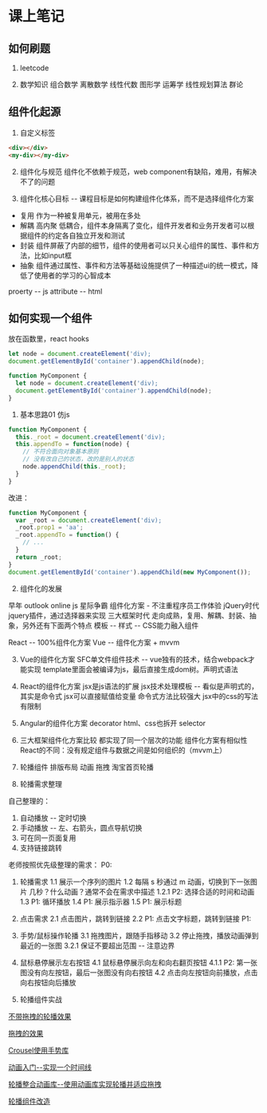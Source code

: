 # 课上笔记

## 如何刷题

1. leetcode

2. 数学知识
  组合数学
  离散数学
  线性代数  图形学
  运筹学 线性规划算法
  群论

## 组件化起源

1. 自定义标签

```html
<div></div>
<my-div></my-div>
```

2. 组件化与规范
组件化不依赖于规范，web component有缺陷，难用，有解决不了的问题

3. 组件化核心目标 -- 课程目标是如何构建组件化体系，而不是选择组件化方案

  - 复用  作为一种被复用单元，被用在多处
  - 解耦  高内聚 低耦合，组件本身隔离了变化，组件开发者和业务开发者可以根据组件的约定各自独立开发和测试
  - 封装  组件屏蔽了内部的细节，组件的使用者可以只关心组件的属性、事件和方法，比如input框
  - 抽象  组件通过属性、事件和方法等基础设施提供了一种描述ui的统一模式，降低了使用者的学习的心智成本

  proerty  -- js
  attribute -- html

## 如何实现一个组件

放在函数里，react hooks
```js
let node = document.createElement('div);
document.getElementById('container').appendChild(node);

function MyComponent {
  let node = document.createElement('div);
  document.getElementById('container').appendChild(node);
}
```

1. 基本思路01
  仿js

```js
function MyComponent {
  this._root = document.createElement('div);
  this.appendTo = function(node) {
    // 不符合面向对象基本原则
    // 没有改自己的状态，改的是别人的状态
    node.appendChild(this._root);
  }
}
```

改进：
```js
function MyComponent {
  var _root = document.createElement('div);
  _root.prop1 = 'aa';
  _root.appendTo = function() {
    // ...
  }
  return _root;
}
document.getElementById('container').appendChild(new MyComponent());
```

2. 组件化的发展

早年
  outlook online
  js 星际争霸
  组件化方案 - 不注重程序员工作体验
jQuery时代
  jquery插件，通过选择器来实现
三大框架时代
  走向成熟，复用、解耦、封装、抽象，另外还有下面两个特点
    模板 -- 
    样式 -- CSS能力融入组件
  
  React -- 100%组件化方案
  Vue -- 组件化方案 + mvvm

3. Vue的组件化方案
   SFC单文件组件技术 -- vue独有的技术，结合webpack才能实现
   template里面会被编译为js，最后直接生成dom树。声明式语法

4. React的组件化方案
   jsx是js语法的扩展
   jsx技术处理模板 -- 看似是声明式的，其实是命令式
   jsx可以直接赋值给变量
   命令式方法比较强大
   jsx中的css的写法有限制

5. Angular的组件化方案
   decorator
   html、css也拆开
   selector
  
6. 三大框架组件化方案比较
  都实现了同一个层次的功能
  组件化方案有相似性
  React的不同：没有规定组件与数据之间是如何组织的（mvvm上）

7. 轮播组件
   排版布局
   动画
   拖拽
   淘宝首页轮播

8. 轮播需求整理

自己整理的：
   1. 自动播放 -- 定时切换
   2. 手动播放 -- 左、右箭头，圆点导航切换
   3. 可在同一页面复用
   4. 支持链接跳转

老师按照优先级整理的需求：
P0:
  1. 轮播需求
    1.1 展示一个序列的图片
    1.2 每隔 s 秒通过 m 动画，切换到下一张图片  几秒？什么动画？通常不会在需求中描述
      1.2.1 P2: 选择合适的时间和动画
    1.3 P1: 循环播放
    1.4 P1: 展示指示器
    1.5 P1: 展示标题
  2. 点击需求
    2.1 点击图片，跳转到链接
    2.2 P1: 点击文字标题，跳转到链接
P1:
  3. 手势/鼠标操作轮播
    3.1 拖拽图片，跟随手指移动
    3.2 停止拖拽，播放动画弹到最近的一张图
      3.2.1 保证不要超出范围 -- 注意边界
  4. 鼠标悬停展示左右按钮
     4.1 鼠标悬停展示向左和向右翻页按钮
      4.1.1 P2: 第一张图没有向左按钮，最后一张图没有向右按钮
     4.2 点击向左按钮向前播放，点击向右按钮向后播放

9. 轮播组件实战


[不带拖拽的轮播效果](https://yangtoude.github.io/front-end/%E7%BB%84%E4%BB%B6%E5%BC%80%E5%8F%91%E9%A1%B9%E7%9B%AE/id_1908040/code/no-drag.html)

[拖拽的效果](https://yangtoude.github.io/front-end/%E7%BB%84%E4%BB%B6%E5%BC%80%E5%8F%91%E9%A1%B9%E7%9B%AE/id_1908040/code/drag.html)

[Crousel使用手势库](https://yangtoude.github.io/front-end/%E7%BB%84%E4%BB%B6%E5%BC%80%E5%8F%91%E9%A1%B9%E7%9B%AE/id_1908040/code/touch.html)

[动画入门--实现一个时间线](https://yangtoude.github.io/front-end/%E7%BB%84%E4%BB%B6%E5%BC%80%E5%8F%91%E9%A1%B9%E7%9B%AE/id_1908040/code/timeline.html)

[轮播整合动画库--使用动画库实现轮播并适应拖拽](https://yangtoude.github.io/front-end/%E7%BB%84%E4%BB%B6%E5%BC%80%E5%8F%91%E9%A1%B9%E7%9B%AE/id_1908040/code/carousel-with-animation.html)

[轮播组件改造](https://yangtoude.github.io/front-end/%E7%BB%84%E4%BB%B6%E5%BC%80%E5%8F%91%E9%A1%B9%E7%9B%AE/id_1908040/code/carousel-component.html)


